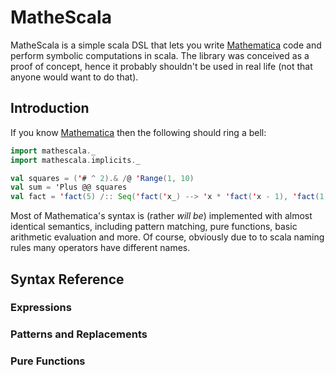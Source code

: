 # MatheScala

MatheScala is a simple scala DSL that lets you write [Mathematica](http://en.wikipedia.org/wiki/Mathematica) code and perform symbolic computations in scala. The library was conceived as a proof of concept, hence it probably shouldn't be used in real life (not that anyone would want to do that). 

## Introduction

If you know [Mathematica](http://en.wikipedia.org/wiki/Mathematica) then the following should ring a bell:

```scala    
import mathescala._
import mathescala.implicits._

val squares = ('# ^ 2).& /@ 'Range(1, 10)
val sum = 'Plus @@ squares
val fact = 'fact(5) /:: Seq('fact('x_) --> 'x * 'fact('x - 1), 'fact(1) --> 1)
```

Most of Mathematica's syntax is (rather *will be*) implemented with almost identical semantics, including pattern matching, pure functions, basic arithmetic evaluation and more. Of course, obviously due to to scala naming rules many operators have different names.

## Syntax Reference

### Expressions

### Patterns and Replacements

### Pure Functions
